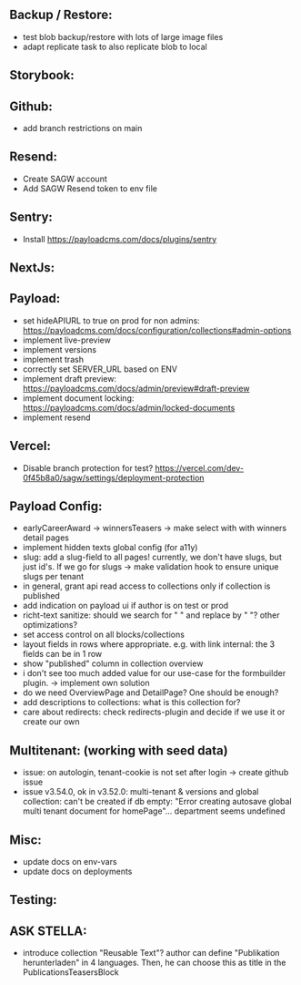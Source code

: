 Backup / Restore:
-----------------
- test blob backup/restore with lots of large image files
- adapt replicate task to also replicate blob to local

Storybook:
----------

Github:
-------
- add branch restrictions on main

Resend:
-------
- Create SAGW account
- Add SAGW Resend token to env file

Sentry:
-------
- Install https://payloadcms.com/docs/plugins/sentry

NextJs:
-------

Payload:
--------
- set hideAPIURL to true on prod for non admins: https://payloadcms.com/docs/configuration/collections#admin-options
- implement live-preview
- implement versions
- implement trash
- correctly set SERVER_URL based on ENV
- implement draft preview: https://payloadcms.com/docs/admin/preview#draft-preview
- implement document locking: https://payloadcms.com/docs/admin/locked-documents
- implement resend

Vercel:
--------
- Disable branch protection for test? https://vercel.com/dev-0f45b8a0/sagw/settings/deployment-protection

Payload Config:
--------
- earlyCareerAward -> winnersTeasers -> make select with with winners detail pages
- implement hidden texts global config (for a11y)
- slug: add a slug-field to all pages! currently, we don't have slugs, but just id's. If we go for slugs -> make validation hook to ensure unique slugs per tenant
- in general, grant api read access to collections only if collection is published
- add indication on payload ui if author is on test or prod
- richt-text sanitize: should we search for "  " and replace by " "? other optimizations?
- set access control on all blocks/collections
- layout fields in rows where appropriate. e.g. with link internal: the 3 fields can be in 1 row
- show "published" column in collection overview
- i don't see too much added value for our use-case for the formbuilder plugin. -> implement own solution
- do we need OverviewPage and DetailPage? One should be enough?
- add descriptions to collections: what is this collection for?
- care about redirects: check redirects-plugin and decide if we use it or create our own

Multitenant: (working with seed data)
--------
- issue: on autologin, tenant-cookie is not set after login -> create github issue
- issue v3.54.0, ok in v3.52.0: multi-tenant & versions and global collection: can't be created if db empty: "Error creating autosave global multi tenant document for homePage"... department seems undefined

Misc:
--------
- update docs on env-vars
- update docs on deployments

Testing:
-------

ASK STELLA:
-------
- introduce collection "Reusable Text"? author can define "Publikation herunterladen" in 4 languages. Then, he can choose this as title in the PublicationsTeasersBlock